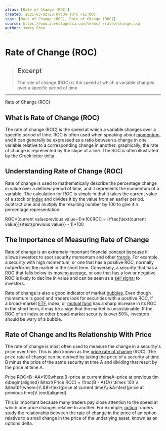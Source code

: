 ```yaml
---
alias: [Rate of Change (ROC)]
created: 2021-03-02T23:07:34 (UTC +11:00)
tags: [Rate of Change (ROC), Rate of Change (ROC)]
source: https://www.investopedia.com/terms/r/rateofchange.asp
author: James Chen
---
```


# Rate of Change (ROC)

> ## Excerpt
> The rate of change (ROC) is the speed at which a variable changes over a specific period of time.

---

Rate of Change (ROC)
## What is Rate of Change (ROC)

The rate of change (ROC) is the speed at which a variable changes over a specific period of time. ROC is often used when speaking about [momentum](https://www.investopedia.com/terms/m/momentum.asp), and it can generally be expressed as a ratio between a change in one variable relative to a corresponding change in another; graphically, the rate of change is represented by the slope of a line. The ROC is often illustrated by the Greek letter delta.

## Understanding Rate of Change (ROC)

Rate of change is used to mathematically describe the percentage change in value over a defined period of time, and it represents the momentum of a variable. The calculation for ROC is simple in that it takes the current value of a stock or [index](https://www.investopedia.com/terms/m/marketindex.asp) and divides it by the value from an earlier period. Subtract one and multiply the resulting number by 100 to give it a percentage representation.

ROC\=(current valueprevious value−1)∗100ROC = (\\frac{\\text{current value}}{\\text{previous value}} - 1)\*100

## The Importance of Measuring Rate of Change

Rate of change is an extremely important financial concept because it allows investors to spot security momentum and other [trends](https://www.investopedia.com/terms/t/trend.asp). For example, a security with high momentum, or one that has a positive ROC, normally outperforms the market in the short term. Conversely, a security that has a ROC that falls below its [moving average](https://www.investopedia.com/terms/m/movingaverage.asp), or one that has a low or negative ROC is likely to decline in value and can be seen as a [sell signal](https://www.investopedia.com/terms/s/sell-signal.asp) to investors.

Rate of change is also a good indicator of market [bubbles](https://www.investopedia.com/terms/b/bubble.asp). Even though momentum is good and traders look for securities with a positive ROC, if a broad-market [ETF](https://www.investopedia.com/terms/e/etf.asp), index, or [mutual fund](https://www.investopedia.com/terms/m/mutualfund.asp) has a sharp increase in its ROC in the short term, it may be a sign that the market is unsustainable. If the ROC of an index or other broad-market security is over 50%, investors should be wary of a bubble.

## Rate of Change and Its Relationship With Price

The rate of change is most often used to measure the change in a security's price over time. This is also known as the [price rate of change](https://www.investopedia.com/terms/p/pricerateofchange.asp) (ROC). The price rate of change can be derived by taking the price of a security at time B minus the price of the same security at time A and dividing that result by the price at time A.

Price ROC\=B−AA×100where:B\=price at current timeA\=price at previous time\\begin{aligned} &\\text{Price ROC} = \\frac{B - A}{A} \\times 100 \\\\ &\\textbf{where:}\\\\ &B=\\text{price at current time}\\\\ &A=\\text{price at previous time}\\\\ \\end{aligned}

This is important because many traders pay close attention to the speed at which one price changes relative to another. For example, [option](https://www.investopedia.com/terms/o/option.asp) traders study the relationship between the rate of change in the price of an option relative to a small change in the price of the underlying asset, known as an options delta.
